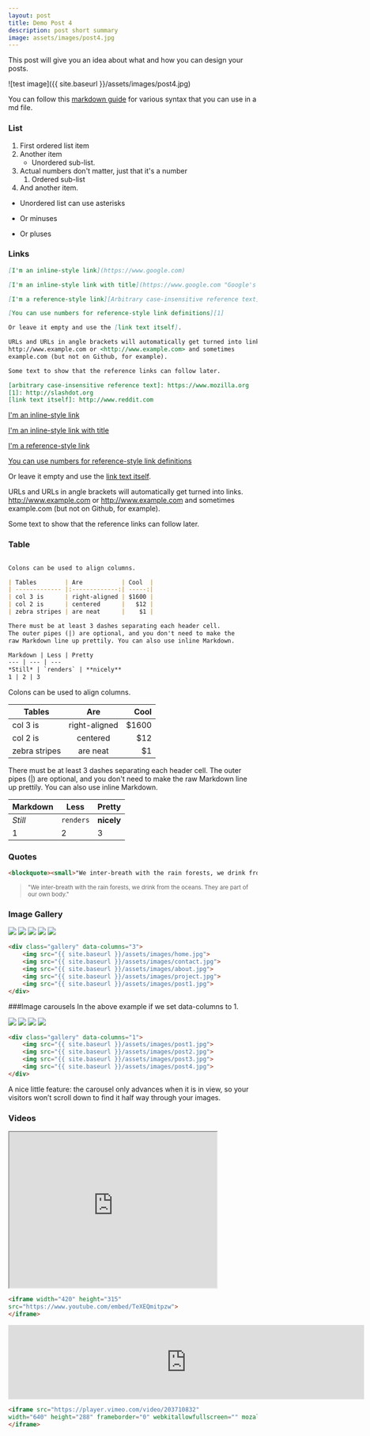 ```yaml
---
layout: post
title: Demo Post 4
description: post short summary
image: assets/images/post4.jpg
---
```

This post will give you an idea about what and how you can design your posts.

![test image]({{ site.baseurl }}/assets/images/post4.jpg)

You can follow this [markdown guide](https://www.markdownguide.org/basic-syntax/) for various syntax that you can use in a md file.
### List 
1. First ordered list item
2. Another item
    * Unordered sub-list. 
1. Actual numbers don't matter, just that it's a number
    1. Ordered sub-list
4. And another item.  

* Unordered list can use asterisks
- Or minuses
+ Or pluses

### Links

```md
[I'm an inline-style link](https://www.google.com)

[I'm an inline-style link with title](https://www.google.com "Google's Homepage")

[I'm a reference-style link][Arbitrary case-insensitive reference text]

[You can use numbers for reference-style link definitions][1]

Or leave it empty and use the [link text itself].

URLs and URLs in angle brackets will automatically get turned into links. 
http://www.example.com or <http://www.example.com> and sometimes 
example.com (but not on Github, for example).

Some text to show that the reference links can follow later.

[arbitrary case-insensitive reference text]: https://www.mozilla.org
[1]: http://slashdot.org
[link text itself]: http://www.reddit.com
```
[I'm an inline-style link](https://www.google.com)

[I'm an inline-style link with title](https://www.google.com "Google's Homepage")

[I'm a reference-style link][Arbitrary case-insensitive reference text]

[You can use numbers for reference-style link definitions][1]

Or leave it empty and use the [link text itself].

URLs and URLs in angle brackets will automatically get turned into links. 
http://www.example.com or <http://www.example.com> and sometimes 
example.com (but not on Github, for example).

Some text to show that the reference links can follow later.

[arbitrary case-insensitive reference text]: https://www.mozilla.org
[1]: http://slashdot.org
[link text itself]: http://www.reddit.com


### Table

```md

Colons can be used to align columns.

| Tables        | Are           | Cool  |
| ------------- |:-------------:| -----:|
| col 3 is      | right-aligned | $1600 |
| col 2 is      | centered      |   $12 |
| zebra stripes | are neat      |    $1 |

There must be at least 3 dashes separating each header cell.
The outer pipes (|) are optional, and you don't need to make the 
raw Markdown line up prettily. You can also use inline Markdown.

Markdown | Less | Pretty
--- | --- | ---
*Still* | `renders` | **nicely**
1 | 2 | 3

```
Colons can be used to align columns.

| Tables        | Are           | Cool  |
| ------------- |:-------------:| -----:|
| col 3 is      | right-aligned | $1600 |
| col 2 is      | centered      |   $12 |
| zebra stripes | are neat      |    $1 |

There must be at least 3 dashes separating each header cell.
The outer pipes (|) are optional, and you don't need to make the 
raw Markdown line up prettily. You can also use inline Markdown.

Markdown | Less | Pretty
--- | --- | ---
*Still* | `renders` | **nicely**
1 | 2 | 3

### Quotes
```md
<blockquote><small>"We inter-breath with the rain forests, we drink from the oceans.  They are part of our own body."</small></blockquote>
```
<blockquote><small>"We inter-breath with the rain forests, we drink from the oceans.  They are part of our own body."</small></blockquote>

### Image Gallery

<div class="gallery" data-columns="3">
    <img src="{{ site.baseurl }}/assets/images/home.jpg">
    <img src="{{ site.baseurl }}/assets/images/contact.jpg">
    <img src="{{ site.baseurl }}/assets/images/about.jpg">
    <img src="{{ site.baseurl }}/assets/images/project.jpg">
    <img src="{{ site.baseurl }}/assets/images/post1.jpg">
</div>

```html
<div class="gallery" data-columns="3">
    <img src="{{ site.baseurl }}/assets/images/home.jpg">
    <img src="{{ site.baseurl }}/assets/images/contact.jpg">
    <img src="{{ site.baseurl }}/assets/images/about.jpg">
    <img src="{{ site.baseurl }}/assets/images/project.jpg">
    <img src="{{ site.baseurl }}/assets/images/post1.jpg">
</div>
```

###Image carousels
In the above example if we set data-columns to 1.

<div class="gallery" data-columns="1">
    <img src="{{ site.baseurl }}/assets/images/post1.jpg">
    <img src="{{ site.baseurl }}/assets/images/post2.jpg">
    <img src="{{ site.baseurl }}/assets/images/post3.jpg">
    <img src="{{ site.baseurl }}/assets/images/post4.jpg">
</div>

```html
<div class="gallery" data-columns="1">
    <img src="{{ site.baseurl }}/assets/images/post1.jpg">
    <img src="{{ site.baseurl }}/assets/images/post2.jpg">
    <img src="{{ site.baseurl }}/assets/images/post3.jpg">
    <img src="{{ site.baseurl }}/assets/images/post4.jpg">
</div>
```

A nice little feature: the carousel only advances when it is in view, so your visitors won’t scroll down to find it half way through your images.

### Videos

<iframe width="420" height="315"
src="https://www.youtube.com/embed/TeXEQmitpzw">
</iframe>


```html
<iframe width="420" height="315"
src="https://www.youtube.com/embed/TeXEQmitpzw">
</iframe>
```

<iframe src="https://player.vimeo.com/video/203710832" 
width="720" frameborder="0" webkitallowfullscreen="" mozallowfullscreen="" allowfullscreen="">
</iframe>

```html
<iframe src="https://player.vimeo.com/video/203710832" 
width="640" height="288" frameborder="0" webkitallowfullscreen="" mozallowfullscreen="" allowfullscreen="">
</iframe>
```